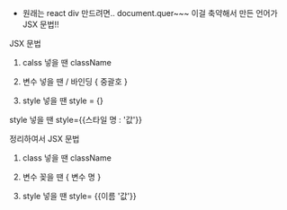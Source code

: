 - 원래는 react div 만드려면.. document.quer~~~ 이걸 축약해서 만든 언어가 JSX 문법!!

JSX 문법

1. calss 넣을 땐 className

2. 변수 넣을 땐 / 바인딩 { 중괄호 }

3. style 넣을 땐 style = {}

style 넣을 땐 style={{스타일 명 : '값'}}

정리하여서 JSX 문법

1. class 넣을 땐 className

2. 변수 꽂을 땐 { 변수 명 }

3. style 넣을 땐 style= {{이름 '값'}}
